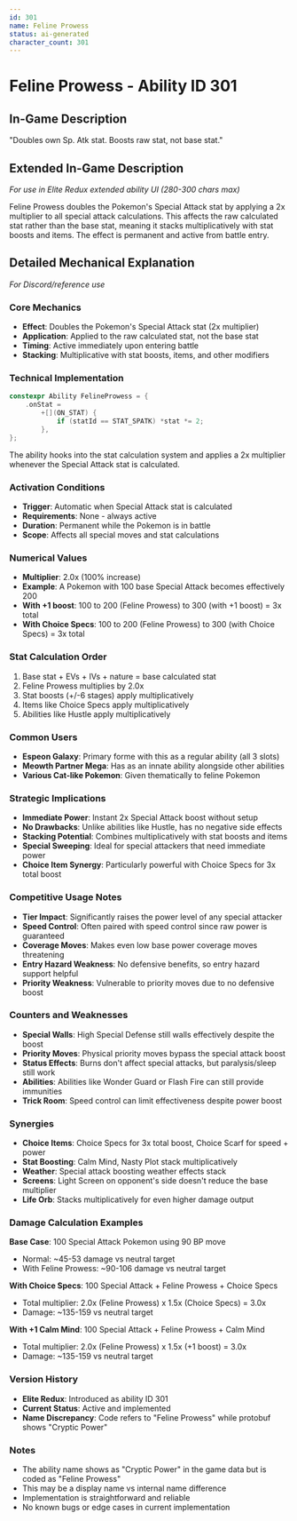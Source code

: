 ```yaml
---
id: 301
name: Feline Prowess
status: ai-generated
character_count: 301
---
```


# Feline Prowess - Ability ID 301

## In-Game Description
"Doubles own Sp. Atk stat. Boosts raw stat, not base stat."

## Extended In-Game Description
*For use in Elite Redux extended ability UI (280-300 chars max)*

Feline Prowess doubles the Pokemon's Special Attack stat by applying a 2x multiplier to all special attack calculations. This affects the raw calculated stat rather than the base stat, meaning it stacks multiplicatively with stat boosts and items. The effect is permanent and active from battle entry.

## Detailed Mechanical Explanation
*For Discord/reference use*

### Core Mechanics
- **Effect**: Doubles the Pokemon's Special Attack stat (2x multiplier)
- **Application**: Applied to the raw calculated stat, not the base stat
- **Timing**: Active immediately upon entering battle
- **Stacking**: Multiplicative with stat boosts, items, and other modifiers

### Technical Implementation
```cpp
constexpr Ability FelineProwess = {
    .onStat =
        +[](ON_STAT) {
            if (statId == STAT_SPATK) *stat *= 2;
        },
};
```

The ability hooks into the stat calculation system and applies a 2x multiplier whenever the Special Attack stat is calculated.

### Activation Conditions
- **Trigger**: Automatic when Special Attack stat is calculated
- **Requirements**: None - always active
- **Duration**: Permanent while the Pokemon is in battle
- **Scope**: Affects all special moves and stat calculations

### Numerical Values
- **Multiplier**: 2.0x (100% increase)
- **Example**: A Pokemon with 100 base Special Attack becomes effectively 200
- **With +1 boost**: 100 to 200 (Feline Prowess) to 300 (with +1 boost) = 3x total
- **With Choice Specs**: 100 to 200 (Feline Prowess) to 300 (with Choice Specs) = 3x total

### Stat Calculation Order
1. Base stat + EVs + IVs + nature = base calculated stat
2. Feline Prowess multiplies by 2.0x
3. Stat boosts (+/-6 stages) apply multiplicatively
4. Items like Choice Specs apply multiplicatively
5. Abilities like Hustle apply multiplicatively

### Common Users
- **Espeon Galaxy**: Primary forme with this as a regular ability (all 3 slots)
- **Meowth Partner Mega**: Has as an innate ability alongside other abilities
- **Various Cat-like Pokemon**: Given thematically to feline Pokemon

### Strategic Implications
- **Immediate Power**: Instant 2x Special Attack boost without setup
- **No Drawbacks**: Unlike abilities like Hustle, has no negative side effects
- **Stacking Potential**: Combines multiplicatively with stat boosts and items
- **Special Sweeping**: Ideal for special attackers that need immediate power
- **Choice Item Synergy**: Particularly powerful with Choice Specs for 3x total boost

### Competitive Usage Notes
- **Tier Impact**: Significantly raises the power level of any special attacker
- **Speed Control**: Often paired with speed control since raw power is guaranteed
- **Coverage Moves**: Makes even low base power coverage moves threatening
- **Entry Hazard Weakness**: No defensive benefits, so entry hazard support helpful
- **Priority Weakness**: Vulnerable to priority moves due to no defensive boost

### Counters and Weaknesses
- **Special Walls**: High Special Defense still walls effectively despite the boost
- **Priority Moves**: Physical priority moves bypass the special attack boost
- **Status Effects**: Burns don't affect special attacks, but paralysis/sleep still work
- **Abilities**: Abilities like Wonder Guard or Flash Fire can still provide immunities
- **Trick Room**: Speed control can limit effectiveness despite power boost

### Synergies
- **Choice Items**: Choice Specs for 3x total boost, Choice Scarf for speed + power
- **Stat Boosting**: Calm Mind, Nasty Plot stack multiplicatively
- **Weather**: Special attack boosting weather effects stack
- **Screens**: Light Screen on opponent's side doesn't reduce the base multiplier
- **Life Orb**: Stacks multiplicatively for even higher damage output

### Damage Calculation Examples
**Base Case**: 100 Special Attack Pokemon using 90 BP move
- Normal: ~45-53 damage vs neutral target
- With Feline Prowess: ~90-106 damage vs neutral target

**With Choice Specs**: 100 Special Attack + Feline Prowess + Choice Specs
- Total multiplier: 2.0x (Feline Prowess) x 1.5x (Choice Specs) = 3.0x
- Damage: ~135-159 vs neutral target

**With +1 Calm Mind**: 100 Special Attack + Feline Prowess + Calm Mind
- Total multiplier: 2.0x (Feline Prowess) x 1.5x (+1 boost) = 3.0x
- Damage: ~135-159 vs neutral target

### Version History
- **Elite Redux**: Introduced as ability ID 301
- **Current Status**: Active and implemented
- **Name Discrepancy**: Code refers to "Feline Prowess" while protobuf shows "Cryptic Power"

### Notes
- The ability name shows as "Cryptic Power" in the game data but is coded as "Feline Prowess"
- This may be a display name vs internal name difference
- Implementation is straightforward and reliable
- No known bugs or edge cases in current implementation
